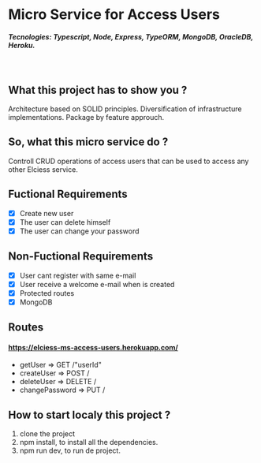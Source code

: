 # Micro Service for Access Users
##### Tecnologies: Typescript, Node, Express, TypeORM, MongoDB, OracleDB, Heroku.

<br />

## What this project has to show you ?
Architecture based on SOLID principles. Diversification of infrastructure implementations. Package by feature approuch.

## So, what this micro service do ?
Controll CRUD operations of access users that can be used to access any other Elciess service.

## Fuctional Requirements
- [x] Create new user
- [x] The user can delete himself
- [x] The user can change your password

## Non-Fuctional Requirements
- [x] User cant register with same e-mail
- [x] User receive a welcome e-mail when is created
- [x] Protected routes
- [x] MongoDB

## Routes 
#### https://elciess-ms-access-users.herokuapp.com/
- getUser => GET /"userId"
- createUser => POST /
- deleteUser => DELETE /
- changePassword => PUT /

## How to start localy this project ?
1. clone the project
2. npm install, to install all the dependencies.
3. npm run dev, to run de project.